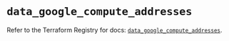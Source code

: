 # `data_google_compute_addresses`

Refer to the Terraform Registry for docs: [`data_google_compute_addresses`](https://registry.terraform.io/providers/hashicorp/google/6.10.0/docs/data-sources/compute_addresses).
